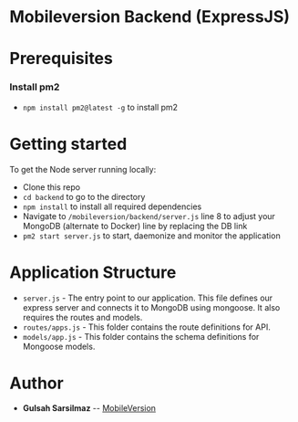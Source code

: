 # Mobileversion Backend (ExpressJS)

# Prerequisites

### Install pm2
- `npm install pm2@latest -g` to install pm2

# Getting started

To get the Node server running locally:

- Clone this repo
- `cd backend` to go to the directory
- `npm install` to install all required dependencies
-  Navigate to `/mobileversion/backend/server.js` line 8 to adjust your MongoDB (alternate to Docker) line by replacing the DB link
- `pm2 start server.js` to start, daemonize and monitor the application


# Application Structure

- `server.js` - The entry point to our application. This file defines our express server and connects it to MongoDB using mongoose. It also requires the routes and models.
- `routes/apps.js` - This folder contains the route definitions for API.
- `models/app.js` - This folder contains the schema definitions for Mongoose models.


# Author
* **Gulsah Sarsilmaz** -- [MobileVersion](https://github.com/gulsahsarsilmaz/mobileversion)
